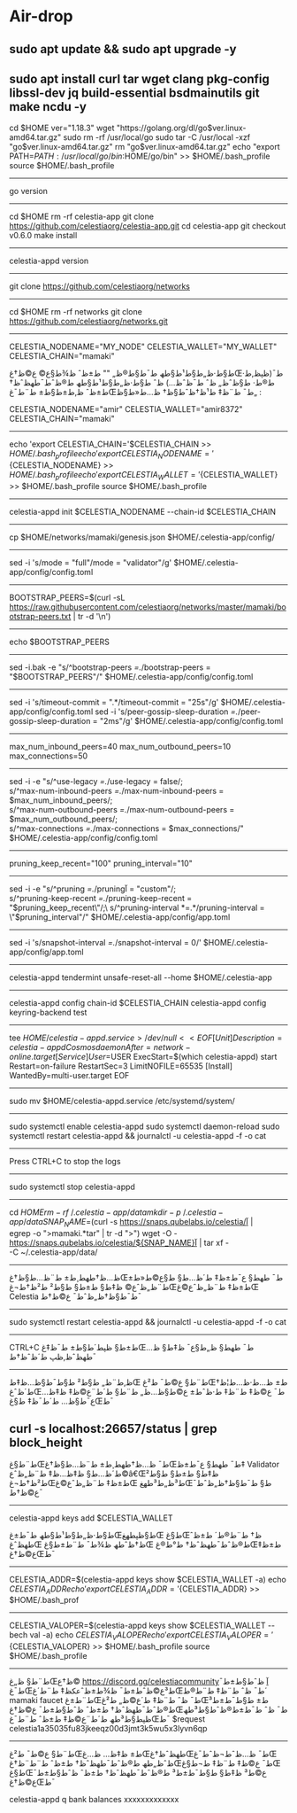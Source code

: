 # Air-drop
sudo apt update && sudo apt upgrade -y
---------------------------------------------
sudo apt install curl tar wget clang pkg-config libssl-dev jq build-essential bsdmainutils git make ncdu -y
-------------------------------------------------
cd $HOME
ver="1.18.3"
wget "https://golang.org/dl/go$ver.linux-amd64.tar.gz"
sudo rm -rf /usr/local/go
sudo tar -C /usr/local -xzf "go$ver.linux-amd64.tar.gz"
rm "go$ver.linux-amd64.tar.gz"
echo "export PATH=$PATH:/usr/local/go/bin:$HOME/go/bin" >> $HOME/.bash_profile
source $HOME/.bash_profile

---------------------------------------------------
go version

--------------------------------------
cd $HOME
rm -rf celestia-app
git clone https://github.com/celestiaorg/celestia-app.git
cd celestia-app
git checkout v0.6.0
make install

-------------------------------------------------
celestia-appd version

-------------------------------------------
git clone https://github.com/celestiaorg/networks

-------------------------------
cd $HOME
rm -rf networks
git clone https://github.com/celestiaorg/networks.git

--------------------------
CELESTIA_NODENAME="MY_NODE" 
CELESTIA_WALLET="MY_WALLET"
CELESTIA_CHAIN="mamaki"

ط§ط·ظ„ط§ط¹ط§طھ  ط¯ط§ط®ظ„ "" ط±ظˆ ظ¾ط§ع© ع©ظ†غŒط¯(ظپظ‚ط· ط®ط· ط§ظˆظ„ ظˆ ط¯ظˆظ…) ظˆ ط§ط·ظ„ط§ط¹ط§طھ ط®ظˆط¯طھظˆظ† ط±ظˆ ظ‚ط±ط§ط± ط¨ط¯غŒط¯
ط¨ظ‡ ط¹ظ†ظˆط§ظ† ظ…ط«ط§ظ„ :

CELESTIA_NODENAME="amir" 
CELESTIA_WALLET="amir8372"
CELESTIA_CHAIN="mamaki"

----------------------------------------------------------
echo 'export CELESTIA_CHAIN='$CELESTIA_CHAIN >> $HOME/.bash_profile
echo 'export CELESTIA_NODENAME='${CELESTIA_NODENAME} >> $HOME/.bash_profile
echo 'export CELESTIA_WALLET='${CELESTIA_WALLET} >> $HOME/.bash_profile
source $HOME/.bash_profile

------------------------------------------------
celestia-appd init $CELESTIA_NODENAME --chain-id $CELESTIA_CHAIN

-------------------------------------
cp $HOME/networks/mamaki/genesis.json $HOME/.celestia-app/config/

---------------------------------------
sed -i 's/mode = \"full\"/mode = \"validator\"/g' $HOME/.celestia-app/config/config.toml

---------------------------------------------
BOOTSTRAP_PEERS=$(curl -sL https://raw.githubusercontent.com/celestiaorg/networks/master/mamaki/bootstrap-peers.txt | tr -d '\n')

--------------------------------------------------
echo $BOOTSTRAP_PEERS

------------------------------------------------
sed -i.bak -e "s/^bootstrap-peers *=.*/bootstrap-peers = \"$BOOTSTRAP_PEERS\"/" $HOME/.celestia-app/config/config.toml

-----------------------------------------------------------
sed -i 's/timeout-commit = ".*/timeout-commit = "25s"/g' $HOME/.celestia-app/config/config.toml
sed -i 's/peer-gossip-sleep-duration *=.*/peer-gossip-sleep-duration = "2ms"/g' $HOME/.celestia-app/config/config.toml

-----------------------------------------------------------------
max_num_inbound_peers=40 
max_num_outbound_peers=10 
max_connections=50

----------------------------------------------------------------
sed -i -e "s/^use-legacy *=.*/use-legacy = false/;\
s/^max-num-inbound-peers *=.*/max-num-inbound-peers = $max_num_inbound_peers/;\
s/^max-num-outbound-peers *=.*/max-num-outbound-peers = $max_num_outbound_peers/;\
s/^max-connections *=.*/max-connections = $max_connections/" $HOME/.celestia-app/config/config.toml

------------------------------------------------
pruning_keep_recent="100" 
pruning_interval="10"

------------------------------------------------------

sed -i -e "s/^pruning *=.*/pruningآ = \"custom\"/;\
s/^pruning-keep-recent *=.*/pruning-keep-recent = \"$pruning_keep_recent\"/;\
s/^pruning-interval *=.*/pruning-interval = \"$pruning_interval\"/" $HOME/.celestia-app/config/app.toml

--------------------------------------------

sed -i 's/snapshot-interval *=.*/snapshot-interval = 0/' $HOME/.celestia-app/config/app.toml

---------------------------------------------------
celestia-appd tendermint unsafe-reset-all --home $HOME/.celestia-app

---------------------------------------------------

celestia-appd config chain-id $CELESTIA_CHAIN
celestia-appd config keyring-backend test

-------------------------------------------------------
tee $HOME/celestia-appd.service > /dev/null <<EOF
[Unit]
  Description=celestia-appd Cosmos daemon
  After=network-online.target
[Service]
  User=$USER
  ExecStart=$(which celestia-appd) start
  Restart=on-failure
  RestartSec=3
  LimitNOFILE=65535
[Install]
  WantedBy=multi-user.target
EOF

---------------------------------------------------
sudo mv $HOME/celestia-appd.service /etc/systemd/system/

----------------------------------------------------
sudo systemctl enable celestia-appd
sudo systemctl daemon-reload
sudo systemctl restart celestia-appd && journalctl -u celestia-appd -f -o cat

------------------------------------------------------------
Press CTRL+C to stop the logs

-------------------------------------------------------------

sudo systemctl stop celestia-appd

--------------------------------------------------------------

cd $HOME
rm -rf ~/.celestia-app/data
mkdir -p ~/.celestia-app/data
SNAP_NAME=$(curl -s https://snaps.qubelabs.io/celestia/آ | \
    egrep -o ">mamaki.*tar" | tr -d ">")
wget -O - https://snaps.qubelabs.io/celestia/${SNAP_NAME}آ | tar xf - \
    -C ~/.celestia-app/data/

------------------------------------------------------------------
ظ…ظ†طھط¸ط± ط¨ظ…ط§ظ†غŒط¯ طھط§ ع¯ط±ظ‡ ط´ظ…ط§ ط§ع©ط«ط± ط¨ظ„ظˆع© ظ‡ط§ ط±ط§ ط§ط² ط²ظ†ط¬غŒط±ظ‡ ط¨ظ„ظˆع©غŒ Celestia ط¯ط§ظ†ظ„ظˆط¯ ع©ظ†ط¯

--------------------------------------------------
sudo systemctl restart celestia-appd && journalctl -u celestia-appd -f -o cat

-------------------------------------------------
CTRL+C ط±ط§ ظپط´ط§ط± ط¯ظ‡غŒط¯ طھط§ ظ„ط§ع¯ ظ‡ط§ ظ…طھظˆظ‚ظپ ط´ظˆظ†ط¯

---------------------------------
ظ‚ط¨ظ„ ط§ط² ط§ط¯ط§ظ…ظ‡طŒ ط¨ط§ ع©ط¯ ط²غŒط± ظ…ط·ظ…ط¦ظ† ط´ظˆغŒط¯ ع©ظ‡ ط¨ظ‡ ط·ظˆط± ع©ط§ظ…ظ„ ط¨ط§ ط´ط¨ع©ظ‡ ظ‡ظ…ع¯ط§ظ… ط´ط¯ظ‡ ط§غŒط¯ 

curl -s localhost:26657/status | grep block_height
------------------------------------------------
ط¨ط§غŒط¯ ظ…ظ†طھط¸ط± ط¨ظ…ط§ظ†غŒط¯ طھط§ ع¯ط±ظ‡ Validator ط´ظ…ط§ ظ‡ظ…ظ‡ ط¨ظ„ظˆع©â€Œظ‡ط§ ط±ط§ ط§ط² ط²ظ†ط¬غŒط±ظ‡ ط¨ظ„ظˆع©غŒ ط³ظ„ط³طھغŒط§ ط¯ط§ظ†ظ„ظˆط¯ ع©ظ†ط¯

---------------------------------------------------

celestia-appd keys add $CELESTIA_WALLET

ط§ط·ظ„ط§ط¹ط§طھ ط¯ط±غŒط§ظپطھغŒ ط§غŒظ† ط¨ط®ط´ ط±ظˆ طھظˆغŒ ظ†ظˆطھ ظ¾ط¯ ط¨ط±ط§غŒ ط®ظˆط¯طھظˆظ† ط°ط®غŒط±ظ‡ ع©ظ†غŒط¯

-----------------------------------
CELESTIA_ADDR=$(celestia-appd keys show $CELESTIA_WALLET -a) 
echo $CELESTIA_ADDR 
echo 'export CELESTIA_ADDR='${CELESTIA_ADDR} >> $HOME/.bash_prof

------------------------------------------------
CELESTIA_VALOPER=$(celestia-appd keys show $CELESTIA_WALLET --bech val -a) 
echo $CELESTIA_VALOPER 
echo 'export CELESTIA_VALOPER='${CELESTIA_VALOPER} >> $HOME/.bash_profile 
source $HOME/.bash_profile

--------------------------------------------
ط¨ط§ ظ„غŒظ†ع© https://discord.gg/celestiacommunityآ ظˆط§ط±ط¯ ط¯غŒط³ع©ظˆط±ط¯ ظ¾ط±ظˆعکظ‡ ط¨ط´غŒط¯ ظˆ ط¨ظ‡ ط¨ط®ط´ mamaki faucet  ط¨ط±غŒط¯ ظˆ ط¨ظ‡ ط´ع©ظ„ ط²غŒط± ط§ط¯ط±ط³ ط®ظˆط¯طھظˆظ† ط±ظˆ ظˆط§ط±ط¯ ع©ظ†غŒط¯ ظˆ ط¯ط±ط®ظˆط§ط³طھ ظپط§ط³طھ ط´ط¨ع©ظ‡ ط±ظˆ ط¨ط¯غŒط¯
$request celestia1a35035fu83jkeeqz00d3jmt3k5wu5x3lyvn6qp

------------------------------------- 
ط¨ط§ ع©ط¯ ط²غŒط± ظ‡ظ… ظ…غŒطھظˆظ†غŒط¯ ظ…ظˆط¬ظˆط¯غŒ ظˆظ„طھ ط®ظˆط¯طھظˆظ† ط±ظˆ ط¨ط¨ظ†غŒط¯  ع©ظ‡ ط¨ظ‡ ط¬ط§غŒ ط§غŒع©ط³ ظ‡ط§ ط§ط¯ط±ط³ ط®ظˆط¯طھظˆظ† ط±ظˆ ظˆط§ط±ط¯ ع©ظ†غŒط¯ 

celestia-appd q bank balances xxxxxxxxxxxxx
